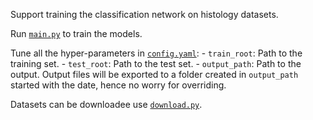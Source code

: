 Support training the classification network on histology datasets.

Run [`main.py`](main.py) to train the models.

Tune all the hyper-parameters in [`config.yaml`](config.yaml):
    - `train_root`: Path to the training set.
    - `test_root`: Path to the test set.
    - `output_path`: Path to the output. Output files will be exported to a folder created in `output_path` started with the date, hence no worry for overriding.

Datasets can be downloadee use [`download.py`](download.py).
